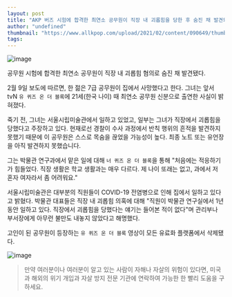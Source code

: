 ```yaml
---
layout: post
title: "AKP 버즈 시험에 합격한 최연소 공무원이 직장 내 괴롭힘을 당한 후 숨진 채 발견되다"
author: "undefined"
thumbnail: "https://www.allkpop.com/upload/2021/02/content/090649/thumb/1612871358-20210209-civilservant.jpg"
tags: 
---
```



![image](https://www.allkpop.com/upload/2021/02/content/090649/1612871358-20210209-civilservant.jpg)

공무원 시험에 합격한 최연소 공무원이 직장 내 괴롭힘 혐의로 숨진 채 발견됐다.

2월 9일 보도에 따르면, 한 젊은 7급 공무원이 집에서 사망했다고 한다. 그녀는 앞서 tvN `유 퀴즈 온 더 블록`에 21세(한국 나이) 때 최연소 공무원 신분으로 출연한 사실이 밝혀졌다.

죽기 전, 그녀는 서울시립미술관에서 일하고 있었고, 일부는 그녀가 직장에서 괴롭힘을 당했다고 주장하고 있다. 현재로선 경찰이 수사 과정에서 반칙 행위의 흔적을 발견하지 못했기 때문에 이 공무원은 스스로 목숨을 끊었을 가능성이 높다. 최종 노트 또는 유언장을 아직 발견하지 못했습니다.

그는 박물관 연구과에서 맡은 일에 대해 `너 퀴즈 온 더 블록`을 통해 "처음에는 적응하기가 힘들었다. 직장 생활은 학교 생활과는 매우 다르다. 제 나이 또래는 없고, 과에서 저 혼자 여자라서 좀 어려워요."

서울시립미술관은 대부분의 직원들이 COVID-19 전염병으로 인해 집에서 일하고 있다고 밝혔다. 박물관 대표들은 직장 내 괴롭힘 의혹에 대해 "직원이 박물관 연구실에서 1년 동안 일하고 있다. 직장에서 괴롭힘을 당했다는 얘기는 들어본 적이 없다"며 관리부나 부서장에게 아무런 불만도 내놓지 않았다고 해명했다.

고인이 된 공무원이 등장하는 `유 퀴즈 온 더 블록` 영상이 모든 유료화 플랫폼에서 삭제됐다.

![image](https://www.allkpop.com/upload/2021/02/content/090651/1612871460-20210209-civilservant2.jpg)

> 만약 여러분이나 여러분이 알고 있는 사람이 자해나 자살의 위험이 있다면, 미국과 해외의 위기 개입과 자살 방지 전문 기관에 연락하여 가능한 한 빨리 도움을 구하세요.